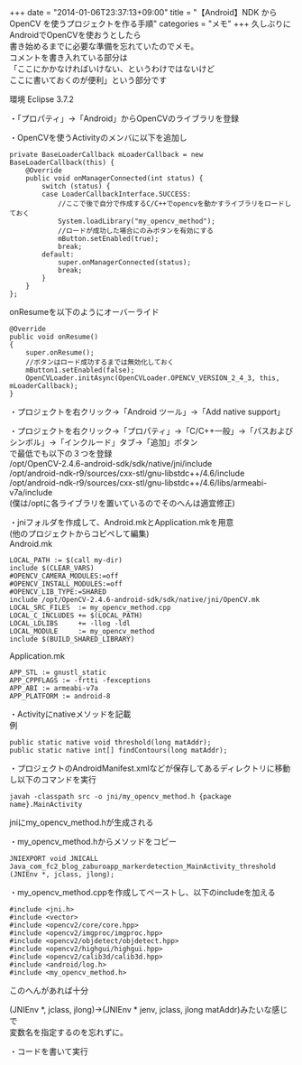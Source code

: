 +++
date = "2014-01-06T23:37:13+09:00"
title = "【Android】NDK から OpenCV を使うプロジェクトを作る手順"
categories = "メモ"
+++
久しぶりにAndroidでOpenCVを使おうとしたら  
書き始めるまでに必要な準備を忘れていたのでメモ。  
コメントを書き入れている部分は  
「ここにかかなければいけない、というわけではないけど  
ここに書いておくのが便利」という部分です  
  
環境 Eclipse 3.7.2  
  
・「プロパティ」→「Android」からOpenCVのライブラリを登録  
  
・OpenCVを使うActivityのメンバに以下を追加し  
<pre><code>private BaseLoaderCallback mLoaderCallback = new BaseLoaderCallback(this) {
    @Override
    public void onManagerConnected(int status) {
        switch (status) {
        case LoaderCallbackInterface.SUCCESS:
            //ここで後で自分で作成するC/C++でopencvを動かすライブラリをロードしておく
            System.loadLibrary("my_opencv_method");
            //ロードが成功した場合にのみボタンを有効にする
            mButton.setEnabled(true);
            break;
        default:
            super.onManagerConnected(status);
            break;
        }
    }
};</code></pre>onResumeを以下のようにオーバーライド  
<pre><code>@Override
public void onResume()
{
    super.onResume();
    //ボタンはロード成功するまでは無効化しておく
    mButton1.setEnabled(false);
    OpenCVLoader.initAsync(OpenCVLoader.OPENCV_VERSION_2_4_3, this, mLoaderCallback);
}</code></pre>・プロジェクトを右クリック→「Android ツール」→「Add native support」  
  
・プロジェクトを右クリック→「プロパティ」→「C/C++一般」→「パスおよびシンボル」→「インクルード」タブ→「追加」ボタン  
で最低でも以下の３つを登録  
/opt/OpenCV-2.4.6-android-sdk/sdk/native/jni/include  
/opt/android-ndk-r9/sources/cxx-stl/gnu-libstdc++/4.6/include  
/opt/android-ndk-r9/sources/cxx-stl/gnu-libstdc++/4.6/libs/armeabi-v7a/include  
(僕は/optに各ライブラリを置いているのでそのへんは適宜修正)  
  
・jniフォルダを作成して、Android.mkとApplication.mkを用意  
(他のプロジェクトからコピペして編集)  
Android.mk  
<pre><code>LOCAL_PATH := $(call my-dir)
include $(CLEAR_VARS)
#OPENCV_CAMERA_MODULES:=off
#OPENCV_INSTALL_MODULES:=off
#OPENCV_LIB_TYPE:=SHARED
include /opt/OpenCV-2.4.6-android-sdk/sdk/native/jni/OpenCV.mk
LOCAL_SRC_FILES  := my_opencv_method.cpp
LOCAL_C_INCLUDES += $(LOCAL_PATH)
LOCAL_LDLIBS     += -llog -ldl
LOCAL_MODULE     := my_opencv_method
include $(BUILD_SHARED_LIBRARY)
</pre></code>
Application.mk  
<pre><code>APP_STL := gnustl_static
APP_CPPFLAGS := -frtti -fexceptions
APP_ABI := armeabi-v7a
APP_PLATFORM := android-8</code></pre>  
・Activityにnativeメソッドを記載  
例  
<pre><code>public static native void threshold(long matAddr);
public static native int[] findContours(long matAddr);</code></pre>  
・プロジェクトのAndroidManifest.xmlなどが保存してあるディレクトリに移動し以下のコマンドを実行  
<pre><code>javah -classpath src -o jni/my_opencv_method.h {package name}.MainActivity</code></pre>jniにmy_opencv_method.hが生成される  
  
・my_opencv_method.hからメソッドをコピー  
<pre><code>JNIEXPORT void JNICALL Java_com_fc2_blog_zaburoapp_markerdetection_MainActivity_threshold (JNIEnv *, jclass, jlong);</code></pre>  
  
・my_opencv_method.cppを作成してペーストし、以下のincludeを加える  
<pre><code>#include &lt;jni.h&gt;
#include &lt;vector&gt;
#include &lt;opencv2/core/core.hpp&gt;
#include &lt;opencv2/imgproc/imgproc.hpp&gt;
#include &lt;opencv2/objdetect/objdetect.hpp&gt;
#include &lt;opencv2/highgui/highgui.hpp&gt;
#include &lt;opencv2/calib3d/calib3d.hpp&gt;
#include &lt;android/log.h&gt;
#include &lt;my_opencv_method.h&gt;
</code></pre>このへんがあれば十分  
(JNIEnv *, jclass, jlong)→(JNIEnv * jenv, jclass, jlong matAddr)みたいな感じで  
変数名を指定するのを忘れずに。  
  
・コードを書いて実行